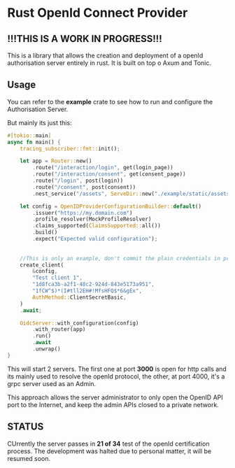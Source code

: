 # Rust OpenId Connect Provider

## !!!THIS IS A WORK IN PROGRESS!!!

This is a library that allows the creation and deployment of a openId authorisation server entirely in rust.
It is built on top o Axum and Tonic.

## Usage

You can refer to the **example** crate to see how to run and configure the Authorisation Server.

But mainly its just this:

```rust
#[tokio::main]
async fn main() {
    tracing_subscriber::fmt::init();

    let app = Router::new()
        .route("/interaction/login", get(login_page))
        .route("/interaction/consent", get(consent_page))
        .route("/login", post(login))
        .route("/consent", post(consent))
        .nest_service("/assets", ServeDir::new("./example/static/assets"));

    let config = OpenIDProviderConfigurationBuilder::default()
        .issuer("https://my.domain.com")
        .profile_resolver(MockProfileResolver)
        .claims_supported(ClaimsSupported::all())
        .build()
        .expect("Expected valid configuration");
    
    
    //This is only an example, don't commit the plain credentials in production
    create_client(
        &config,
        "Test client 1",
        "1d8fca3b-a2f1-48c2-924d-843e5173a951",
        "1fCW^$)*(I#tll2EH#!MfsHFQ$*6&gEx",
        AuthMethod::ClientSecretBasic,
    )
    .await;

    OidcServer::with_configuration(config)
        .with_router(app)
        .run()
        .await
        .unwrap()
}
```

This will start 2 servers. The first one at port **3000** is open for http calls and its mainly used to resolve the openId protocol, the other, at port 4000, it's a grpc server used as an Admin.

This approach allows the server administrator to only open the OpenID API port to the Internet, and keep the admin APIs closed to a private network.

## STATUS

CUrrently the server passes in **21 of 34** test of the openId certification process. The development was halted due to personal matter, it will be resumed soon.